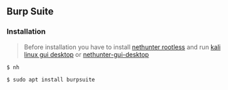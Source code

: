 ## Burp Suite

### Installation

> Before installation you have to install [nethunter rootless](../nethunter-rootless) and run [kali linux gui desktop](../kali-linux-gui-desktop) or [nethunter-gui-desktop](../nethunter-gui-desktop)

```
$ nh
```
```
$ sudo apt install burpsuite
``` 

